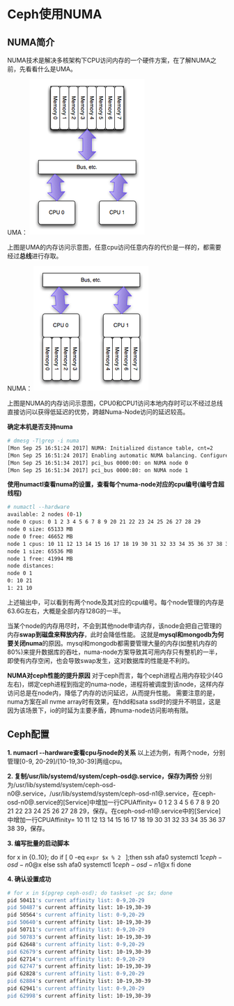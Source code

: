 # Ceph使用NUMA
## NUMA简介
NUMA技术是解决多核架构下CPU访问内存的一个硬件方案，在了解NUMA之前，先看看什么是UMA。

UMA：
![](pics/ceph_uma.png)

上图是UMA的内存访问示意图，任意cpu访问任意内存的代价是一样的，都需要经过**总线**进行存取。

NUMA：
![](pics/ceph_numa.png)

上图是NUMA的内存访问示意图，CPU0和CPU1访问本地内存时可以不经过总线直接访问以获得低延迟的优势，跨越Numa-Node访问的延迟较高。

**确定本机是否支持numa**
``` sh
# dmesg -T|grep -i numa
[Mon Sep 25 16:51:24 2017] NUMA: Initialized distance table, cnt=2
[Mon Sep 25 16:51:24 2017] Enabling automatic NUMA balancing. Configure with numa_balancing= or the kernel.numa_balancing sysctl
[Mon Sep 25 16:51:34 2017] pci_bus 0000:00: on NUMA node 0
[Mon Sep 25 16:51:34 2017] pci_bus 0000:80: on NUMA node 1
```

**使用numactl查看numa的设置，查看每个numa-node对应的cpu编号(编号含超线程)**
``` sh
# numactl --hardware
available: 2 nodes (0-1)
node 0 cpus: 0 1 2 3 4 5 6 7 8 9 20 21 22 23 24 25 26 27 28 29
node 0 size: 65133 MB
node 0 free: 46652 MB
node 1 cpus: 10 11 12 13 14 15 16 17 18 19 30 31 32 33 34 35 36 37 38 39
node 1 size: 65536 MB
node 1 free: 41994 MB
node distances:
node 0 1 
0: 10 21 
1: 21 10
```
上述输出中，可以看到有两个node及其对应的cpu编号。每个node管理的内存是63.6G左右，大概是全部内存128G的一半。

当某个node的内存用尽时，不会到其他node申请内存，该node会把自己管理的内存**swap到磁盘来释放内存**，此时会降低性能。
这就是**mysql和mongodb为何要关闭numa**的原因。mysql和mongodb都需要管理大量的内存(如整机内存的80%)来提升数据库的吞吐，numa-node方案导致其可用内存只有整机的一半，即使有内存空闲，也会导致swap发生，这对数据库的性能是不利的。

**NUMA对ceph性能的提升原因**
对于ceph而言，每个ceph进程占用内存较少(4G左右)，绑定ceph进程到指定的numa-node，进程将被调度到该node，这样内存访问总是在node内，降低了内存的访问延迟，从而提升性能。
需要注意的是，numa方案在all nvme array时有效果，在hdd和sata ssd时的提升不明显，这是因为该场景下，io的时延为主要矛盾，跨numa-node访问影响有限。

## Ceph配置
**1. numacrl --hardware查看cpu与node的关系**
以上述为例，有两个node，分别管理[0-9, 20-29]/[10-19,30-39]两组cpu。

**2. 复制/usr/lib/systemd/system/ceph-osd@.service，保存为两份**
分别为/usr/lib/systemd/system/ceph-osd-n0@.service，/usr/lib/systemd/system/ceph-osd-n1@.service，在ceph-osd-n0@.service的[Service]中增加一行CPUAffinity= 0 1 2 3 4 5 6 7 8 9 20 21 22 23 24 25 26 27 28 29，保存。在ceph-osd-n1@.service中的[Service]中增加一行CPUAffinity= 10 11 12 13 14 15 16 17 18 19 30 31 32 33 34 35 36 37 38 39，保存。

**3. 编写批量的启动脚本**

for x in {0..10};
do
    if [ 0 -eq `expr $x % 2 ` ];then
        ssh afa0 systemctl $1 ceph-osd-n0@$x
    else
        ssh afa0 systemctl $1 ceph-osd-n1@$x
    fi
done

**4. 确认设置成功**
``` sh 
# for x in $(pgrep ceph-osd); do taskset -pc $x; done
pid 50411's current affinity list: 0-9,20-29
pid 50487's current affinity list: 10-19,30-39
pid 50564's current affinity list: 0-9,20-29
pid 50640's current affinity list: 10-19,30-39
pid 50711's current affinity list: 0-9,20-29
pid 50783's current affinity list: 10-19,30-39
pid 62648's current affinity list: 0-9,20-29
pid 62679's current affinity list: 10-19,30-39
pid 62714's current affinity list: 0-9,20-29
pid 62747's current affinity list: 10-19,30-39
pid 62828's current affinity list: 0-9,20-29
pid 62884's current affinity list: 10-19,30-39
pid 62941's current affinity list: 0-9,20-29
pid 62998's current affinity list: 10-19,30-39

```
